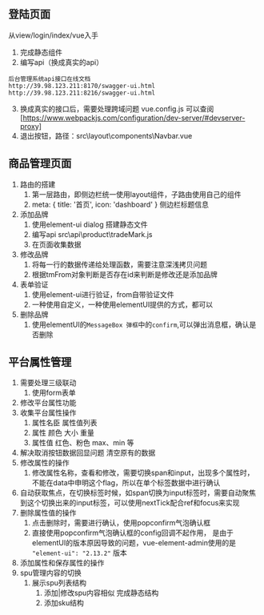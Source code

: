 ## 登陆页面
  从view/login/index/vue入手
  1. 完成静态组件
  2. 编写api（换成真实的api） 
   ```
   后台管理系统api接口在线文档
   http://39.98.123.211:8170/swagger-ui.html
   http://39.98.123.211:8216/swagger-ui.html
   ```

  3. 换成真实的接口后，需要处理跨域问题 vue.config.js 可以查阅 [https://www.webpackjs.com/configuration/dev-server/#devserver-proxy]
  4. 退出按钮，路径：src\layout\components\Navbar.vue

## 商品管理页面
  1. 路由的搭建
     1. 第一层路由，即侧边栏统一使用layout组件，子路由使用自己的组件
     2. meta: { title: '首页', icon: 'dashboard' } 侧边栏标题信息
  2. 添加品牌
     1. 使用element-ui dialog 搭建静态文件
     2. 编写api src\api\product\tradeMark.js
     3. 在页面收集数据
  3. 修改品牌
     1. 将每一行的数据传递给处理函数，需要注意深浅拷贝问题
     2. 根据tmFrom对象判断是否存在id来判断是修改还是添加品牌
  4. 表单验证
     1. 使用element-ui进行验证，from自带验证文件
     2. 一种使用自定义，一种使用elementUI提供的方式，都可以
  5. 删除品牌
     1. 使用elementUI的`MessageBox 弹框`中的`confirm`,可以弹出消息框，确认是否删除

## 平台属性管理
  1. 需要处理三级联动
     1. 使用form表单
  2. 修改平台属性功能
  3. 收集平台属性操作
     1. 属性名臣 属性值列表
     2. 属性 颜色 大小 重量
     3. 属性值 红色、粉色  max、min 等
  4. 解决取消按钮数据回显问题 清空原有的数据
  5. 修改属性的操作
     1. 修改属性名称，查看和修改，需要切换span和input，出现多个属性时，不能在data中申明这个flag，所以在单个标签数据中进行确认
  6. 自动获取焦点，在切换标签时候，如span切换为input标签时，需要自动聚焦到这个切换出来的input标签，可以使用nextTick配合ref和focus来实现
  7. 删除属性值的操作
     1. 点击删除时，需要进行确认，使用popconfirm气泡确认框
     2. 直接使用popconfirm气泡确认框的config回调不起作用， 是由于elementUI的版本原因导致的问题，vue-element-admin使用的是 `"element-ui": "2.13.2"` 版本
  8. 添加属性和保存属性的操作
  9. spu管理内容的切换
     1.  展示spu列表结构
         1. 添加|修改spu内容相似  完成静态结构
         2. 添加sku结构
